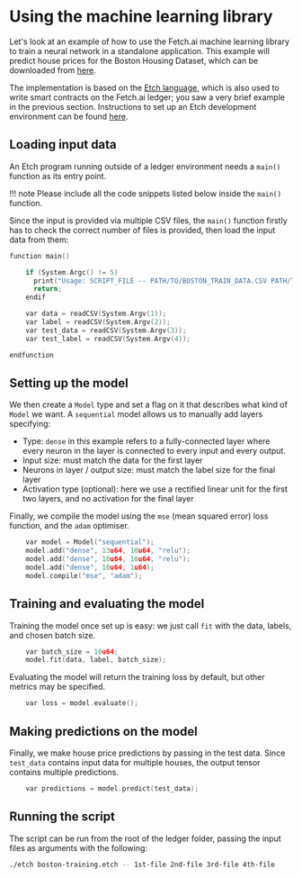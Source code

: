 # Using the machine learning library

Let's look at an example of how to use the Fetch.ai machine learning library to train a neural network in a standalone application. This example will predict house prices for the Boston Housing Dataset, which can be downloaded from [here](http://www.cs.toronto.edu/~delve/data/boston/bostonDetail.html).

The implementation is based on the [Etch language](/ledger/etch-language), which is also used to write smart contracts on the Fetch.ai ledger; you saw a very brief example in the previous section. Instructions to set up an Etch development environment can be found [here](/ledger/etch-language/getstarted/).

## Loading input data

An Etch program running outside of a ledger environment needs a `main()` function as its entry point.

!!! note
    Please include all the code snippets listed below inside the `main()` function.

Since the input is provided via multiple CSV files, the `main()` function firstly has to check the correct number of files is provided, then load the input data from them:

``` c++
function main()

    if (System.Argc() != 5)
      print("Usage: SCRIPT_FILE -- PATH/TO/BOSTON_TRAIN_DATA.CSV PATH/TO/BOSTON_TRAIN_LABELS.CSV PATH/TO/BOSTON_TEST_DATA.CSV PATH/TO/BOSTON_TEST_LABELS.CSV ");
      return;
    endif

    var data = readCSV(System.Argv(1));
    var label = readCSV(System.Argv(2));
    var test_data = readCSV(System.Argv(3));
    var test_label = readCSV(System.Argv(4));

endfunction
```

## Setting up the model

We then create a `Model` type and set a flag on it that describes what kind of `Model` we want. A `sequential` model allows us to manually add layers specifying:

* Type: `dense` in this example refers to a fully-connected layer where every neuron in the layer is connected to every input and every output.
* Input size: must match the data for the first layer
* Neurons in layer / output size: must match the label size for the final layer
* Activation type (optional): here we use a rectified linear unit for the first two layers, and no activation for the final layer

Finally, we compile the model using the `mse` (mean squared error) loss function, and the `adam` optimiser.

``` c++
    var model = Model("sequential");
    model.add("dense", 13u64, 10u64, "relu");
    model.add("dense", 10u64, 10u64, "relu");
    model.add("dense", 10u64, 1u64);
    model.compile("mse", "adam");
```

## Training and evaluating the model

Training the model once set up is easy: we just call `fit` with the data, labels, and chosen batch size.

``` c++
    var batch_size = 10u64;
    model.fit(data, label, batch_size);
```

Evaluating the model will return the training loss by default, but other metrics may be specified.

``` c++
    var loss = model.evaluate();
```

## Making predictions on the model

Finally, we make house price predictions by passing in the test data. Since `test_data` contains input data for multiple houses, the output tensor contains multiple predictions.

``` c++
    var predictions = model.predict(test_data);
```

## Running the script

The script can be run from the root of the ledger folder, passing the input files as arguments with the following:

``` bash
./etch boston-training.etch -- 1st-file 2nd-file 3rd-file 4th-file
```
